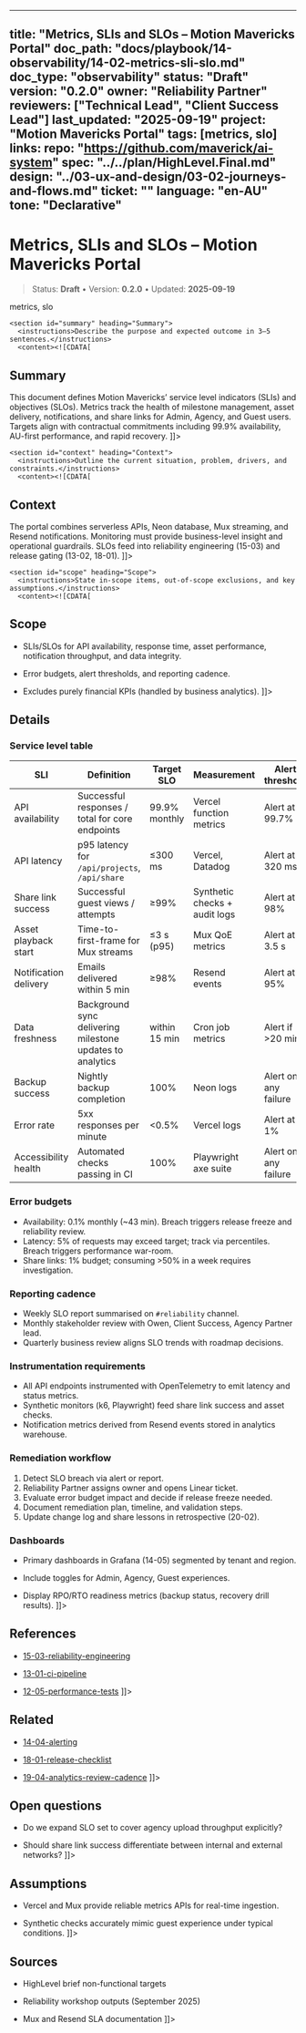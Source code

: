 <!-- ai:managed start file="docs/playbook/14-observability/14-02-metrics-sli-slo.md" responsibility="docs" strategy="replace" -->
---
title: "Metrics, SLIs and SLOs – Motion Mavericks Portal"
doc_path: "docs/playbook/14-observability/14-02-metrics-sli-slo.md"
doc_type: "observability"
status: "Draft"
version: "0.2.0"
owner: "Reliability Partner"
reviewers: ["Technical Lead", "Client Success Lead"]
last_updated: "2025-09-19"
project: "Motion Mavericks Portal"
tags: [metrics, slo]
links:
  repo: "https://github.com/maverick/ai-system"
  spec: "../../plan/HighLevel.Final.md"
  design: "../03-ux-and-design/03-02-journeys-and-flows.md"
  ticket: "<PLACEHOLDER>"
language: "en-AU"
tone: "Declarative"
---

# Metrics, SLIs and SLOs – Motion Mavericks Portal

> Status: **Draft** • Version: **0.2.0** • Updated: **2025-09-19**

<doc xmlns="urn:docs:universal"
     type="observability"
     path="docs/playbook/14-observability/14-02-metrics-sli-slo.md"
     version="0.2.0"
     status="Draft"
     owner="Reliability Partner">

  <meta>
    <link rel="repo" href="https://github.com/maverick/ai-system"/>
    <link rel="spec" href="../../plan/HighLevel.Final.md"/>
    <link rel="design" href="../03-ux-and-design/03-02-journeys-and-flows.md"/>
    <tags>metrics, slo</tags>
  </meta>

  <sections>

    <section id="summary" heading="Summary">
      <instructions>Describe the purpose and expected outcome in 3–5 sentences.</instructions>
      <content><![CDATA[
## Summary
This document defines Motion Mavericks’ service level indicators (SLIs) and objectives (SLOs). Metrics track the health of milestone management, asset delivery, notifications, and share links for Admin, Agency, and Guest users. Targets align with contractual commitments including 99.9% availability, AU-first performance, and rapid recovery.
]]></content>
    </section>

    <section id="context" heading="Context">
      <instructions>Outline the current situation, problem, drivers, and constraints.</instructions>
      <content><![CDATA[
## Context
The portal combines serverless APIs, Neon database, Mux streaming, and Resend notifications. Monitoring must provide business-level insight and operational guardrails. SLOs feed into reliability engineering (15-03) and release gating (13-02, 18-01).
]]></content>
    </section>

    <section id="scope" heading="Scope">
      <instructions>State in-scope items, out-of-scope exclusions, and key assumptions.</instructions>
      <content><![CDATA[
## Scope
- SLIs/SLOs for API availability, response time, asset performance, notification throughput, and data integrity.
- Error budgets, alert thresholds, and reporting cadence.
- Excludes purely financial KPIs (handled by business analytics).
]]></content>
    </section>

    <section id="details" heading="Details">
      <content><![CDATA[
## Details

### Service level table
| SLI | Definition | Target SLO | Measurement | Alert threshold |
|-----|------------|------------|-------------|-----------------|
| API availability | Successful responses / total for core endpoints | 99.9% monthly | Vercel function metrics | Alert at 99.7% |
| API latency | p95 latency for `/api/projects`, `/api/share` | ≤300 ms | Vercel, Datadog | Alert at 320 ms |
| Share link success | Successful guest views / attempts | ≥99% | Synthetic checks + audit logs | Alert at 98% |
| Asset playback start | Time-to-first-frame for Mux streams | ≤3 s (p95) | Mux QoE metrics | Alert at 3.5 s |
| Notification delivery | Emails delivered within 5 min | ≥98% | Resend events | Alert at 95% |
| Data freshness | Background sync delivering milestone updates to analytics | within 15 min | Cron job metrics | Alert if >20 min |
| Backup success | Nightly backup completion | 100% | Neon logs | Alert on any failure |
| Error rate | 5xx responses per minute | <0.5% | Vercel logs | Alert at 1% |
| Accessibility health | Automated checks passing in CI | 100% | Playwright axe suite | Alert on any failure |

### Error budgets
- Availability: 0.1% monthly (~43 min). Breach triggers release freeze and reliability review.
- Latency: 5% of requests may exceed target; track via percentiles. Breach triggers performance war-room.
- Share links: 1% budget; consuming >50% in a week requires investigation.

### Reporting cadence
- Weekly SLO report summarised on `#reliability` channel.
- Monthly stakeholder review with Owen, Client Success, Agency Partner lead.
- Quarterly business review aligns SLO trends with roadmap decisions.

### Instrumentation requirements
- All API endpoints instrumented with OpenTelemetry to emit latency and status metrics.
- Synthetic monitors (k6, Playwright) feed share link success and asset checks.
- Notification metrics derived from Resend events stored in analytics warehouse.

### Remediation workflow
1. Detect SLO breach via alert or report.
2. Reliability Partner assigns owner and opens Linear ticket.
3. Evaluate error budget impact and decide if release freeze needed.
4. Document remediation plan, timeline, and validation steps.
5. Update change log and share lessons in retrospective (20-02).

### Dashboards
- Primary dashboards in Grafana (14-05) segmented by tenant and region.
- Include toggles for Admin, Agency, Guest experiences.
- Display RPO/RTO readiness metrics (backup status, recovery drill results).
]]></content>
    </section>

    <section id="references" heading="References">
      <content><![CDATA[
## References
- [15-03-reliability-engineering](../15-performance-and-reliability/15-03-reliability-engineering.md)
- [13-01-ci-pipeline](../13-devops-ci-cd/13-01-ci-pipeline.md)
- [12-05-performance-tests](../12-testing-and-quality/12-05-performance-tests.md)
]]></content>
    </section>

    <section id="related" heading="Related">
      <content><![CDATA[
## Related
- [14-04-alerting](14-04-alerting.md)
- [18-01-release-checklist](../18-release-and-cutover/18-01-release-checklist.md)
- [19-04-analytics-review-cadence](../19-post-launch/19-04-analytics-review-cadence.md)
]]></content>
    </section>

    <section id="open_questions" heading="Open questions">
      <content><![CDATA[
## Open questions
- Do we expand SLO set to cover agency upload throughput explicitly?
- Should share link success differentiate between internal and external networks?
]]></content>
    </section>

    <section id="assumptions" heading="Assumptions">
      <content><![CDATA[
## Assumptions
- Vercel and Mux provide reliable metrics APIs for real-time ingestion.
- Synthetic checks accurately mimic guest experience under typical conditions.
]]></content>
    </section>

    <section id="sources" heading="Sources">
      <content><![CDATA[
## Sources
- HighLevel brief non-functional targets
- Reliability workshop outputs (September 2025)
- Mux and Resend SLA documentation
]]></content>
    </section>

  </sections>
</doc>
<!-- ai:managed end -->
